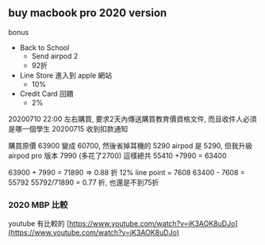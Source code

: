 
## buy macbook pro 2020 version

bonus
* Back to School 
   * Send airpod 2  
   * 92折 
* Line Store 進入到 apple 網站
    * 10%
* Credit Card 回饋
    * 2%

20200710 22:00 左右購買, 要求2天內傳送購買教育價資格文件, 而且收件人必須是哪一個學生
20200715 收到扣款通知

購買原價 63900 變成 60700, 然後省掉耳機的 5290
airpod 是 5290, 但我升級airpod pro 版本 7990 (多花了2700)
這樣總共 55410 +7990 = 63400

63900 + 7990 = 71890 => 0.88 折
12% line point = 7608
63400 - 7608 =  55792 
55792/71890 = 0.77 折, 也還是不到75折

### 2020 MBP 比較

youtube 有比較的
[https://www.youtube.com/watch?v=jK3AOK8uDJo](https://www.youtube.com/watch?v=jK3AOK8uDJo)



<!--stackedit_data:
eyJoaXN0b3J5IjpbLTEyMTc2OTE0ODJdfQ==
-->